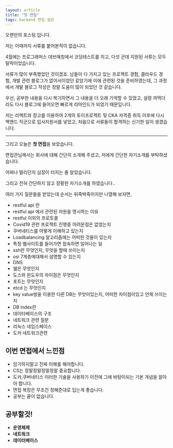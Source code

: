 ```yaml
---
layout: article
title: "첫 면접"
tags: backend 면접 질문
---
```


오랜만의 포스팅 입니다.

저는 이때까지 서류를 붙어본적이 없습니다.

4월에는 프로그래머스 데브매칭에서 코딩테스트를 치고, 다섯 군데 지원된 서류는 모두 탈락이었습니다. 

서류가 많이 부족했었던 것이겠죠. 남들이 다 가지고 있는 프로젝트 경험, 클라우드 경험, 개발 관련 블로그가 없어서이었던 같았기에 이에 관련된 것을 준비하였는데, 그 과정에서 개발 블로그 작성은 정말 도움이 많이 되었던 것 같습니다.

우선, 공부한 내용을 다시 복기하면서 그 내용을 더 오래 기억할 수 있었고, 설령 까먹더라도 다시 블로그에 들어오면 빠르게 리마인드가 되었기 때문입니다.

저는 리액트와 장고를 이용하여 2개의 토이프로젝트 및 CKA 자격증 취득 이후에 다시 백엔드 직군으로 입사지원서를 넣었고, 처음으로 서류들이 합격하는 신기한 일이 생겼습니다.


---

그리고 오늘은 **첫 면접**을 보았습니다.

면접관님께서는 회사에 대해 간단히 소개해 주셨고, 저에게 간단한 자기소개를 부탁하셨습니다.

어찌나 떨리던지 심장이 터지는 줄 알았습니다.

그리고 전혀 간단하지 않고 장황한 자기소개를 하였습니다..

여러 가지 질문들을 받았는데 순서는 뒤죽박죽이지만 나열해 보자면,

+ restful api 란
+ restful api 에서 관련된 자원을 명시하는 이유
+ restful 이외의 프로토콜
+ Covid19 관련 프로젝트 진행중 어려운점은 없었는지
+ 쿠버네티스를 어떻게 이해하고 있는지
+ Loadbalancing 알고리즘에는 어떠한 것들이 있는지
+ 특정 웹사이트를 들어가면 접속하면 일어나는 일
+ ssh란 무엇인지, 무엇을 할때 쓰이는지
+ osi 7계층에대해서 설명할 수 있는지
+ DNS
+ 쉘은 무엇인지
+ 도스와 윈도우의 차이점은 무엇인지
+ 포트는 무엇인지
+ etcd 는 무엇인지
+ key value쌍을 이용한 다른 DB는 무엇이있는지, 어떠한 차이점이있고 언제 쓰이는지
+ DB index란
+ 데이터베이스의 구조
+ 네트워크 관련 질문
+ 리눅스 네임스페이스
+ 도커 네트워크관련



## 이번 면접에서 느낀점
- 암기하지말고 진짜 이해를 해야합니다.
- CS는 정말정말정말정말 중요합니다.
- 도커,쿠버네티스 이러한 기술을 사용하기 이전에 그에 바탕이되는 기본 개념을 알아야 합니다.
- 면접 복장은 무조건 정해준대로 입는게 좋습니다.
- 공부는 끝이 없습니다.



## 공부할것!

- **운영체제**
- **네트워크**
- **데이터베이스**
